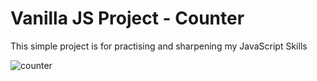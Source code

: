 # Vanilla JS Project - Counter

This simple project is for practising and sharpening my JavaScript Skills

![counter](https://user-images.githubusercontent.com/26675518/207926766-d1813c75-4ada-4e08-822b-61b5373d6429.png)
